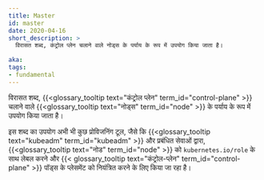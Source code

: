 ```yaml
---
title: Master
id: master
date: 2020-04-16
short_description: >
  विरासत शब्द, कंट्रोल प्लेन चलाने वाले नोड्स के पर्याय के रूप में उपयोग किया जाता है।

aka:
tags:
- fundamental
---
```

 विरासत शब्द, {{<glossary_tooltip text="कंट्रोल प्लेन" term_id="control-plane" >}} चलाने वाले {{<glossary_tooltip text="नोड्स" term_id="node" >}} के पर्याय के रूप में उपयोग किया जाता है।

<!--more-->
इस शब्द का उपयोग अभी भी कुछ प्रोविजनिंग टूल, जैसे कि {{<glossary_tooltip text="kubeadm" term_id="kubeadm" >}} और प्रबंधित सेवाओं द्वारा, {{<glossary_tooltip text="नोड" term_id="node" >}} को `kubernetes.io/role` के साथ लेबल करने और {{< glossary_tooltip text="कंट्रोल-प्लेन" term_id="control-plane" >}} पॉड्स के प्लेसमेंट को नियंत्रित करने के लिए किया जा रहा है।